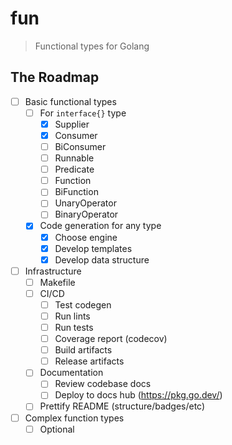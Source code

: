 # fun

> Functional types for Golang

## The Roadmap

- [ ] Basic functional types
  - [ ] For `interface{}` type  
    - [x] Supplier
    - [x] Consumer
    - [ ] BiConsumer
    - [ ] Runnable
    - [ ] Predicate
    - [ ] Function
    - [ ] BiFunction
    - [ ] UnaryOperator
    - [ ] BinaryOperator
  - [x] Code generation for any type
    - [x] Choose engine
    - [x] Develop templates
    - [x] Develop data structure
- [ ] Infrastructure  
  - [ ] Makefile
  - [ ] CI/CD
    - [ ] Test codegen
    - [ ] Run lints
    - [ ] Run tests
    - [ ] Coverage report (codecov)
    - [ ] Build artifacts
    - [ ] Release artifacts
  - [ ] Documentation
    - [ ] Review codebase docs
    - [ ] Deploy to docs hub (https://pkg.go.dev/)
  - [ ] Prettify README (structure/badges/etc)
- [ ] Complex function types
  - [ ] Optional
